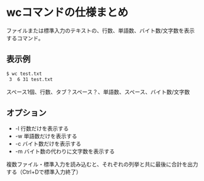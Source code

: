 # wcコマンドの仕様まとめ
ファイルまたは標準入力のテキストの、行数、単語数、バイト数/文字数を表示するコマンド。
## 表示例
```bash
$ wc test.txt
 3  6 31 test.txt
```
スペース1個、行数、タブ？スペース？、単語数、スペース、バイト数/文字数

## オプション
- -l 行数だけを表示する
- -w 単語数だけを表示する
- -c バイト数だけを表示する
- -m バイト数の代わりに文字数を表示する

複数ファイル・標準入力を読み込むと、それぞれの列挙と共に最後に合計を出力する（Ctrl+Dで標準入力終了）